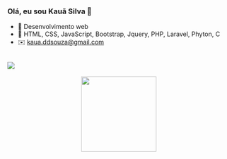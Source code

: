 ### Olá, eu sou Kauã Silva 👋

- 🔭 Desenvolvimento web
- 🌱 HTML, CSS, JavaScript, Bootstrap, Jquery, PHP, Laravel, Phyton, C
- ✉️ kaua.ddsouza@gmail.com
<br>
<a href="https://www.instagram.com/kaua_s1lva/">
  <img src="https://img.shields.io/badge/Instagram-E4405F?style=for-the-badge&logo=instagram&logoColor=white">
</a>
<br>
<br>

<div align="center">
  <a href="https://github.com/kaua-s1lva">
  <img height="170em" src="https://github-readme-stats.vercel.app/api/top-langs/?username=kaua-s1lva&layout=compact&langs_count=7&theme=dracula"/>
</div>

